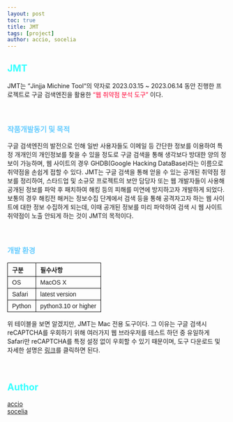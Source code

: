```yaml
---
layout: post
toc: true
title: JMT
tags: [project]
author: accio, socelia
---
```


<style type="text/css">
.tg  {border-collapse:collapse;border-spacing:0;}
.tg td{border-color:black;border-style:solid;border-width:1px;font-family:Arial, sans-serif;font-size:14px;
  overflow:hidden;padding:5px 10px;word-break:normal;}
.tg th{border-color:black;border-style:solid;border-width:1px;font-family:Arial, sans-serif;font-size:14px;
  font-weight:normal;overflow:hidden;padding:5px 10px;word-break:normal;}
.tg .tg-baqh{text-align:left;vertical-align:top}
.tg .tg-amwm{font-weight:bold;text-align:left;vertical-align:top}
</style>

## <span style="color:#33FFFF;">JMT</span>
JMT는 “Jinjja Michine Tool“의 약자로 2023.03.15 ~ 2023.06.14 동안 진행한 프로젝트로 구글 검색엔진을 활용한 <span style="font-size:1em; color:#FF0033;">“웹 취약점 분석 도구”</span> 이다. <br>
<br>
<br>

### <span style="color:#66CCFF;">작품개발동기 및 목적</span>
구글 검색엔진의 발전으로 인해 일반 사용자들도 이메일 등 간단한 정보를 이용하여 특정 개개인의 개인정보를 찾을 수 있을 정도로 구글 검색을 통해 생각보다 방대한 양의 정보이 가능하며, 웹 사이트의 경우 GHDB(Google Hacking DataBase)라는 이름으로 취약점을 손쉽게 접할 수 있다. JMT는 구글 검색을 통해 얻을 수 있는 공개된 취약점 정보를 정리하여, 스타드업 및 소규모 프로젝트의 보안 담당자 또는 웹 개발자들이 사용해 공개된 정보를 파악 후 패치하여 해킹 등의 피해를 미연에 방지하고자 개발하게 되었다. <br>
보통의 경우 해킹전 해커는 정보수집 단계에서 검색 등을 통해 공격자고자 하는 웹 사이트에 대한 정보 수집하게 되는데, 이때 공개된 정보를 미리 파악하여 검색 시 웹 사이트 취약점이 노출 안되게 하는 것이 JMT의 목적이다. <br>
<br>
<br>

### <span style="color:#66CCFF;">개발 환경</span>
<table class="tg">
<thead>
  <tr>
    <th class="tg-amwm">구분</th>
    <th class="tg-amwm">필수사항</th>
  </tr>
</thead>
<tbody>
  <tr>
    <td class="tg-baqh">OS</td>
    <td class="tg-baqh">MacOS X</td>
  </tr>
  <tr>
    <td class="tg-baqh">Safari</td>
    <td class="tg-baqh">latest version</td>
  </tr>
  <tr>
    <td class="tg-baqh">Python</td>
    <td class="tg-baqh">python3.10 or higher</td>
  </tr>
</tbody>
</table>
위 테이블을 보면 알겠지만, JMT는 Mac 전용 도구이다. 그 이유는 구글 검색시 reCAPTCHA를 우회하기 위해 여러가지 웹 브라우저를 테스트 하던 중 유일하게 Safari만 reCAPTCHA를 특정 설정 없이 우회할 수 있기 때문이며, 도구 다운로드 및 자세한 설명은 <a href="https://github.com/accio3014/JMT" target="_blank">링크</a>를 클릭하면 된다.
<br>
<br>
<br>

## <span style="color:#33FFFF;">Author</span>
<p>
  <div>
    <a href="https://accio3014.github.io/" target="_blank">accio</a> <br>
    <a href="https://github.com/eey4611" target="_blank">socelia</a>
  </div>
</p>
<br>
<br>